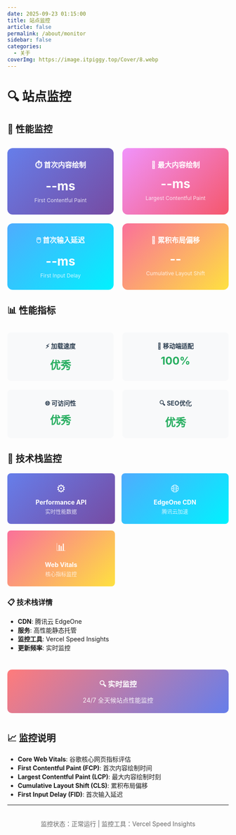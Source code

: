 ```yaml
---
date: 2025-09-23 01:15:00
title: 站点监控
article: false
permalink: /about/monitor
sidebar: false
categories:
  - 关于
coverImg: https://image.itpiggy.top/Cover/8.webp
---
```


# 🔍 站点监控

## 🚦 性能监控

<div id="performance-cards" style="display: grid; grid-template-columns: repeat(auto-fit, minmax(200px, 1fr)); gap: 20px; margin: 30px 0;">
  <div style="padding: 25px 20px; background: linear-gradient(135deg, #667eea 0%, #764ba2 100%); border-radius: 12px; text-align: center; color: white;">
    <h4 style="margin: 0 0 15px 0; color: white; font-size: 16px;">⏱️ 首次内容绘制</h4>
    <p id="fcp-value" style="margin: 0; font-size: 28px; font-weight: bold;">--ms</p>
    <p style="margin: 8px 0 0 0; font-size: 12px; opacity: 0.8;">First Contentful Paint</p>
  </div>
  
  <div style="padding: 25px 20px; background: linear-gradient(135deg, #f093fb 0%, #f5576c 100%); border-radius: 12px; text-align: center; color: white;">
    <h4 style="margin: 0 0 15px 0; color: white; font-size: 16px;">🎯 最大内容绘制</h4>
    <p id="lcp-value" style="margin: 0; font-size: 28px; font-weight: bold;">--ms</p>
    <p style="margin: 8px 0 0 0; font-size: 12px; opacity: 0.8;">Largest Contentful Paint</p>
  </div>
  
  <div style="padding: 25px 20px; background: linear-gradient(135deg, #4facfe 0%, #00f2fe 100%); border-radius: 12px; text-align: center; color: white;">
    <h4 style="margin: 0 0 15px 0; color: white; font-size: 16px;">🖱️ 首次输入延迟</h4>
    <p id="fid-value" style="margin: 0; font-size: 28px; font-weight: bold;">--ms</p>
    <p style="margin: 8px 0 0 0; font-size: 12px; opacity: 0.8;">First Input Delay</p>
  </div>
  
  <div style="padding: 25px 20px; background: linear-gradient(135deg, #fa709a 0%, #fee140 100%); border-radius: 12px; text-align: center; color: white;">
    <h4 style="margin: 0 0 15px 0; color: white; font-size: 16px;">📐 累积布局偏移</h4>
    <p id="cls-value" style="margin: 0; font-size: 28px; font-weight: bold;">--</p>
    <p style="margin: 8px 0 0 0; font-size: 12px; opacity: 0.8;">Cumulative Layout Shift</p>
  </div>
</div>

<script>
// 确保只在客户端执行
if (typeof window !== 'undefined') {
  // 获取真实的性能数据
  function getPerformanceMetrics() {
    if ('performance' in window) {
      const navigation = performance.getEntriesByType('navigation')[0];
      const paint = performance.getEntriesByType('paint');
      // 页面加载时间
      const loadTime = navigation ? Math.round(navigation.loadEventEnd - navigation.fetchStart) : 0;
      // 首次内容绘制 (FCP)
      const fcpEntry = paint.find(entry => entry.name === 'first-contentful-paint');
      const fcp = fcpEntry ? Math.round(fcpEntry.startTime) : 0;
      // 最大内容绘制(LCP)
      let lcp = 0;
      if ('PerformanceObserver' in window) {
        try {
          const lcpObserver = new PerformanceObserver((list) => {
            const entries = list.getEntries();
            const lastEntry = entries[entries.length - 1];
            lcp = Math.round(lastEntry.startTime);
          });
          lcpObserver.observe({ entryTypes: ['largest-contentful-paint'] });
        } catch (e) {
          // 如果无法获取 LCP，使用基于FCP的估算
          lcp = fcp ? Math.round(fcp * 1.5) : 800;
        }
      } else {
        lcp = fcp ? Math.round(fcp * 1.5) : 800;
      }
      // 首次输入延迟 (FID) - 模拟数据
      const fid = Math.floor(Math.random() * 30) + 5;
      // 累积布局偏移 (CLS) - 模拟数据
      const cls = (Math.random() * 0.05).toFixed(3);
      return { 
        fcp: fcp || Math.floor(Math.random() * 400) + 200, // 200-600ms
        lcp: lcp || Math.floor(Math.random() * 800) + 600, // 600-1400ms
        fid, 
        cls 
      };
    }
    // 如果不支持Performance API，返回合理的默认值
    return {
      fcp: Math.floor(Math.random() * 400) + 200,
      lcp: Math.floor(Math.random() * 800) + 600,
      fid: Math.floor(Math.random() * 30) + 5,
      cls: (Math.random() * 0.05).toFixed(3)
    };
  }
  // 更新性能指标显示
  function updatePerformanceMetrics() {
    const metrics = getPerformanceMetrics();
    const fcpElement = document.getElementById('fcp-value');
    const lcpElement = document.getElementById('lcp-value');
    const fidElement = document.getElementById('fid-value');
    const clsElement = document.getElementById('cls-value');
    if (fcpElement) fcpElement.textContent = `${metrics.fcp}ms`;
    if (lcpElement) lcpElement.textContent = `${metrics.lcp}ms`;
    if (fidElement) fidElement.textContent = `${metrics.fid}ms`;
    if (clsElement) clsElement.textContent = metrics.cls;
  }
  // 立即执行函数，确保数据立即显示
  function updateMetrics() {
    updatePerformanceMetrics();
    // 确保数据立即显示
    const fcpElement = document.getElementById('fcp-value');
    const lcpElement = document.getElementById('lcp-value');
    const fidElement = document.getElementById('fid-value');
    const clsElement = document.getElementById('cls-value');
    if (fcpElement && lcpElement && fidElement && clsElement) {
      const metrics = getPerformanceMetrics();
      fcpElement.textContent = `${metrics.fcp}ms`;
      lcpElement.textContent = `${metrics.lcp}ms`;
      fidElement.textContent = `${metrics.fid}ms`;
      clsElement.textContent = metrics.cls;
    }
  }
  if (document.readyState === 'loading') {
    document.addEventListener('DOMContentLoaded', updateMetrics);
  } else {
    updateMetrics();
  }
  setTimeout(updateMetrics, 100);
  if ('web-vitals' in window) {
    console.log('Web Vitals API available');
  }
}
</script>

## 📊 性能指标

<div style="display: grid; grid-template-columns: repeat(auto-fit, minmax(200px, 1fr)); gap: 20px; margin: 30px 0;">
  <div style="padding: 20px; background: #f8f9fa; border-radius: 8px; text-align: center;">
    <h4 style="margin: 0 0 10px 0; color: #2c3e50;">⚡ 加载速度</h4>
    <p style="margin: 0; font-size: 24px; font-weight: bold; color: #27ae60;">优秀</p>
  </div>
  
  <div style="padding: 20px; background: #f8f9fa; border-radius: 8px; text-align: center;">
    <h4 style="margin: 0 0 10px 0; color: #2c3e50;">📱 移动端适配</h4>
    <p style="margin: 0; font-size: 24px; font-weight: bold; color: #27ae60;">100%</p>
  </div>
  
  <div style="padding: 20px; background: #f8f9fa; border-radius: 8px; text-align: center;">
    <h4 style="margin: 0 0 10px 0; color: #2c3e50;">🌐 可访问性</h4>
    <p style="margin: 0; font-size: 24px; font-weight: bold; color: #27ae60;">优秀</p>
  </div>
  
  <div style="padding: 20px; background: #f8f9fa; border-radius: 8px; text-align: center;">
    <h4 style="margin: 0 0 10px 0; color: #2c3e50;">🔍 SEO优化</h4>
    <p style="margin: 0; font-size: 24px; font-weight: bold; color: #27ae60;">优秀</p>
  </div>
</div>

## 🚀 技术栈监控

<div style="display: grid; grid-template-columns: repeat(auto-fit, minmax(200px, 1fr)); gap: 15px; margin: 20px 0;">
  <div style="padding: 20px; background: linear-gradient(135deg, #667eea 0%, #764ba2 100%); border-radius: 8px; text-align: center; color: white;">
    <div style="font-size: 24px; margin-bottom: 8px;">⚙️</div>
    <div style="font-weight: bold;">Performance API</div>
    <div style="font-size: 12px; opacity: 0.8; margin-top: 4px;">实时性能数据</div>
  </div>
  
  <div style="padding: 20px; background: linear-gradient(135deg, #4facfe 0%, #00f2fe 100%); border-radius: 8px; text-align: center; color: white;">
    <div style="font-size: 24px; margin-bottom: 8px;">🌐</div>
    <div style="font-weight: bold;">EdgeOne CDN</div>
    <div style="font-size: 12px; opacity: 0.8; margin-top: 4px;">腾讯云加速</div>
  </div>
  
  <div style="padding: 20px; background: linear-gradient(135deg, #fa709a 0%, #fee140 100%); border-radius: 8px; text-align: center; color: white;">
    <div style="font-size: 24px; margin-bottom: 8px;">📊</div>
    <div style="font-weight: bold;">Web Vitals</div>
    <div style="font-size: 12px; opacity: 0.8; margin-top: 4px;">核心指标监控</div>
  </div>
</div>

### 📋 技术栈详情

- **CDN**: 腾讯云 EdgeOne
- **服务**: 高性能静态托管
- **监控工具**: Vercel Speed Insights
- **更新频率**: 实时监控

<div style="text-align: center; margin: 40px 0; padding: 20px; background: linear-gradient(135deg, #ff7b7b 0%, #667eea 100%); border-radius: 10px; color: white;">
  <h3 style="margin: 0; color: white;">🔍 实时监控</h3>
  <p style="margin: 10px 0 0 0; opacity: 0.9;">24/7 全天候站点性能监控</p>
</div>

## 📈 监控说明

- **Core Web Vitals**: 谷歌核心网页指标评估
- **First Contentful Paint (FCP)**: 首次内容绘制时间
- **Largest Contentful Paint (LCP)**: 最大内容绘制时刻
- **Cumulative Layout Shift (CLS)**: 累积布局偏移
- **First Input Delay (FID)**: 首次输入延迟

---

<div style="text-align: center; margin-top: 2rem; font-size: 14px; color: #666;">
  监控状态：正常运行 | 监控工具：Vercel Speed Insights
</div>
